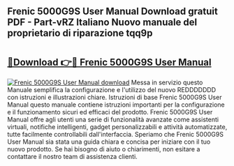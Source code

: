 ## Frenic 5000G9S User Manual Download gratuit PDF - Part-vRZ Italiano Nuovo manuale del proprietario di riparazione tqq9p

# <h2><a href="http://df93rmd.blite.top/?on=Frenic+5000G9S+User+Manual">🔗Download 👉🔴 Frenic 5000G9S User Manual</a></h2>

[![Frenic 5000G9S User Manual download](https://i.imgur.com/lujVjoI.png)](http://df93rmd.blite.top/?on=Frenic+5000G9S+User+Manual)
Messa in servizio questo Manuale semplifica la configurazione e l'utilizzo del nuovo REDDDDDDD con istruzioni e illustrazioni chiare. Istruzioni di base Frenic 5000G9S User Manual questo manuale contiene istruzioni importanti per la configurazione e il funzionamento sicuri ed efficaci del prodotto. Frenic 5000G9S User Manual offre agli utenti una serie di funzionalità avanzate come assistenti virtuali, notifiche intelligenti, gadget personalizzabili e attività automatizzate, tutte facilmente controllabili dall'interfaccia. Speriamo che Frenic 5000G9S User Manual sia stata una guida chiara e concisa per iniziare con il tuo nuovo prodotto. Se hai bisogno di aiuto o chiarimenti, non esitare a contattare il nostro team di assistenza clienti.
